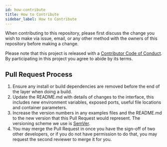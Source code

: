 ```yaml
---
id: how-contribute
title: How to Contribute
sidebar_label: How to Contribute
---
```


When contributing to this repository, please first discuss the change you wish to make via issue,
email, or any other method with the owners of this repository before making a change.

Please note that this project is released with a [Contributor Code of Conduct](code-of-conduct). By participating in this project you agree to abide by its terms.

## Pull Request Process

1. Ensure any install or build dependencies are removed before the end of the layer when doing a
   build.
2. Update the README.md with details of changes to the interface, this includes new environment
   variables, exposed ports, useful file locations and container parameters.
3. Increase the version numbers in any examples files and the README.md to the new version that this
   Pull Request would represent. The versioning scheme we use is [SemVer](http://semver.org/).
4. You may merge the Pull Request in once you have the sign-off of two other developers, or if you
   do not have permission to do that, you may request the second reviewer to merge it for you.
